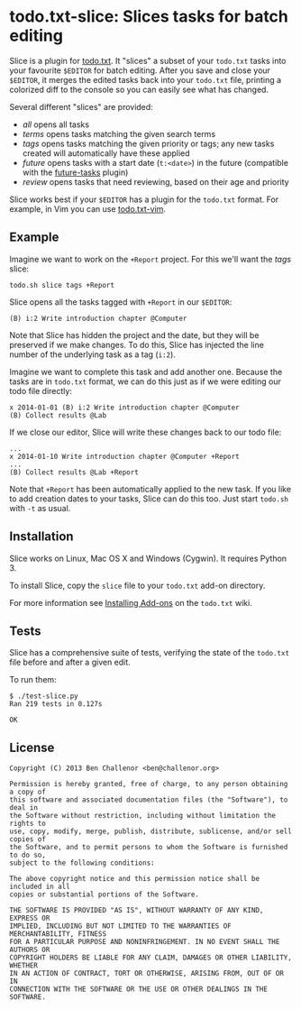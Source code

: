 todo.txt-slice: Slices tasks for batch editing
============================================================

Slice is a plugin for [todo.txt](http://todotxt.com/). It "slices" a subset of your `todo.txt` tasks into your favourite `$EDITOR` for batch editing. After you save and close your `$EDITOR`, it merges the edited tasks back into your `todo.txt` file, printing a colorized diff to the console so you can easily see what has changed.

Several different "slices" are provided:

- _all_ opens all tasks
- _terms_ opens tasks matching the given search terms
- _tags_ opens tasks matching the given priority or tags; any new tasks created will automatically have these applied
- _future_ opens tasks with a start date (`t:<date>`) in the future (compatible with the [future-tasks](https://github.com/ginatrapani/todo.txt-cli/wiki/Todo.sh-Add-on-Directory#future-tasks) plugin)
- _review_ opens tasks that need reviewing, based on their age and priority

Slice works best if your `$EDITOR` has a plugin for the `todo.txt` format. For example, in Vim you can use [todo.txt-vim](https://github.com/freitass/todo.txt-vim).


Example
-------

Imagine we want to work on the `+Report` project. For this we'll want the _tags_ slice:

```
todo.sh slice tags +Report
```

Slice opens all the tasks tagged with `+Report` in our `$EDITOR`:

```
(B) i:2 Write introduction chapter @Computer
```

Note that Slice has hidden the project and the date, but they will be preserved if we make changes. To do this, Slice has injected the line number of the underlying task as a tag (`i:2`).

Imagine we want to complete this task and add another one. Because the tasks are in `todo.txt` format, we can do this just as if we were editing our todo file directly:

```
x 2014-01-01 (B) i:2 Write introduction chapter @Computer
(B) Collect results @Lab
```

If we close our editor, Slice will write these changes back to our todo file:

```
...
x 2014-01-10 Write introduction chapter @Computer +Report
...
(B) Collect results @Lab +Report
```

Note that `+Report` has been automatically applied to the new task. If you like to add creation dates to your tasks, Slice can do this too. Just start `todo.sh` with `-t` as usual.


Installation
------------

Slice works on Linux, Mac OS X and Windows (Cygwin). It requires Python 3.

To install Slice, copy the `slice` file to your `todo.txt` add-on directory.

For more information see [Installing Add-ons](https://github.com/ginatrapani/todo.txt-cli/wiki/Creating-and-Installing-Add-ons#installing-add-ons) on the `todo.txt` wiki.


Tests
-----

Slice has a comprehensive suite of tests, verifying the state of the `todo.txt` file before and after a given edit.

To run them:

```
$ ./test-slice.py
Ran 219 tests in 0.127s

OK
```


License
-------

    Copyright (C) 2013 Ben Challenor <ben@challenor.org>

    Permission is hereby granted, free of charge, to any person obtaining a copy of
    this software and associated documentation files (the "Software"), to deal in
    the Software without restriction, including without limitation the rights to
    use, copy, modify, merge, publish, distribute, sublicense, and/or sell copies of
    the Software, and to permit persons to whom the Software is furnished to do so,
    subject to the following conditions:

    The above copyright notice and this permission notice shall be included in all
    copies or substantial portions of the Software.

    THE SOFTWARE IS PROVIDED "AS IS", WITHOUT WARRANTY OF ANY KIND, EXPRESS OR
    IMPLIED, INCLUDING BUT NOT LIMITED TO THE WARRANTIES OF MERCHANTABILITY, FITNESS
    FOR A PARTICULAR PURPOSE AND NONINFRINGEMENT. IN NO EVENT SHALL THE AUTHORS OR
    COPYRIGHT HOLDERS BE LIABLE FOR ANY CLAIM, DAMAGES OR OTHER LIABILITY, WHETHER
    IN AN ACTION OF CONTRACT, TORT OR OTHERWISE, ARISING FROM, OUT OF OR IN
    CONNECTION WITH THE SOFTWARE OR THE USE OR OTHER DEALINGS IN THE SOFTWARE.


